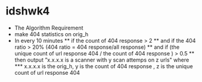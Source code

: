 # idshwk4
* The Algorithm Requirement
* make 404 statistics on orig_h
* In every 10 minutes
** if the count of 404 response > 2
** and if the 404 ratio > 20% (404 ratio = 404 response/all response)
** and if (the unique count of url response 404 / the count of 404 response ) > 0.5
** then output ”x.x.x.x is a scanner with y scan attemps on z urls" where 
*** x.x.x.x is the orig_h, y is the count of 404 response , z is the unique count of url response 404

